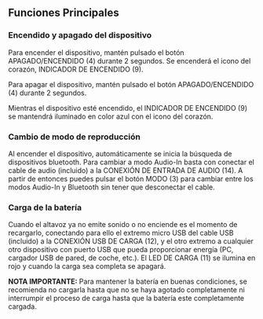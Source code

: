 ## Funciones Principales

### Encendido y apagado del dispositivo

Para encender el dispositivo, mantén pulsado el botón APAGADO/ENCENDIDO (4) durante 2 segundos. Se encenderá el icono del corazón, INDICADOR DE ENCENDIDO (9).

Para apagar el dispositivo, mantén pulsado el botón APAGADO/ENCENDIDO (4) durante 2 segundos.

Mientras el dispositivo esté encendido, el INDICADOR DE ENCENDIDO (9) se mantendrá iluminado en color azul con el icono del corazón.

### Cambio de modo de reproducción

Al encender el dispositivo, automáticamente se inicia la búsqueda de dispositivos bluetooth. Para cambiar a modo Audio-In basta con conectar el cable de audio (incluido) a la CONEXIÓN DE ENTRADA DE AUDIO (14). A partir de entonces puedes pulsar el botón MODO (3) para cambiar entre los modos Audio-In y Bluetooth sin tener que desconectar el cable.

### Carga de la batería

Cuando el altavoz ya no emite sonido o no enciende es el momento de recargarlo, conectando para ello el extremo micro USB del cable USB (incluido) a la CONEXIÓN USB DE CARGA (12), y el otro extremo a cualquier otro dispositivo con puerto USB que pueda proporcionar energía (PC, cargador USB de pared, de coche, etc.). El LED DE CARGA (11) se ilumina en rojo y cuando la carga sea completa se apagará.

**NOTA IMPORTANTE:** Para mantener la batería en buenas condiciones, se recomienda no cargarla hasta que no se haya agotado completamente ni interrumpir el proceso de carga hasta que la batería este completamente cargada.
